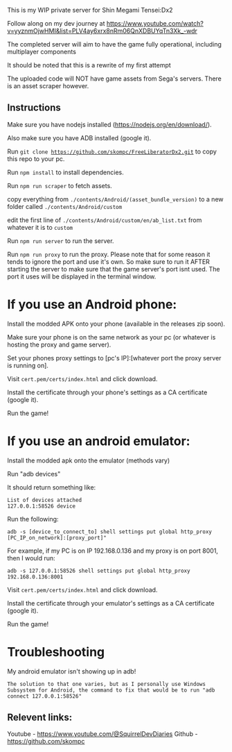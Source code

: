 This is my WIP private server for Shin Megami Tensei:Dx2

Follow along on my dev journey at https://www.youtube.com/watch?v=yyznmOjwHMI&list=PLV4ay6xrx8nRm06QnXDBUYqTn3Xk_-wdr

The completed server will aim to have the game fully operational, including multiplayer components

It should be noted that this is a rewrite of my first attempt

The uploaded code will NOT have game assets from Sega's servers. There is an asset scraper however.

## Instructions
Make sure you have nodejs installed (https://nodejs.org/en/download/).

Also make sure you have ADB installed (google it).

Run <code>git clone https://github.com/skompc/FreeLiberatorDx2.git</code> to copy this repo to your pc.

Run <code>npm install</code> to install dependencies.

Run <code>npm run scraper</code> to fetch assets.

copy everything from <code>./contents/Android/(asset_bundle_version)</code> to a new folder called <code>./contents/Android/custom</code>

edit the first line of <code>./contents/Android/custom/en/ab_list.txt</code> from whatever it is to <code>custom</code>

Run <code>npm run server</code> to run the server.

Run <code>npm run proxy</code> to run the proxy. Please note that for some reason it tends to ignore the port and use it's own. So make sure to run it AFTER starting the server to make sure that the game server's port isnt used. The port it uses will be displayed in the terminal window.

# If you use an Android phone:
Install the modded APK onto your phone (available in the releases zip soon).

Make sure your phone is on the same network as your pc (or whatever is hosting the proxy and game server).

Set your phones proxy settings to [pc's IP]:[whatever port the proxy server is running on].

Visit <code>cert.pem/certs/index.html</code> and click download.

Install the certificate through your phone's settings as a CA certificate (google it).

Run the game!

# If you use an android emulator:
Install the modded apk onto the emulator (methods vary)
    
Run "adb devices"

It should return something like:

    List of devices attached
    127.0.0.1:58526 device

Run the following:

    adb -s [device_to_connect_to] shell settings put global http_proxy [PC_IP_on_network]:[proxy_port]"

For example, if my PC is on IP 192.168.0.136 and my proxy is on port 8001, then I would run:

    adb -s 127.0.0.1:58526 shell settings put global http_proxy 192.168.0.136:8001

Visit <code>cert.pem/certs/index.html</code> and click download.

Install the certificate through your emulator's settings as a CA certificate (google it).

Run the game!

# Troubleshooting

My android emulator isn't showing up in adb!

    The solution to that one varies, but as I personally use Windows Subsystem for Android, the command to fix that would be to run "adb connect 127.0.0.1:58526"


## Relevent links:
Youtube - https://www.youtube.com/@SquirrelDevDiaries
Github - https://github.com/skompc
